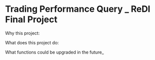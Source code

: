 # Trading Performance Query _ ReDI Final Project

Why this project:



What does this project do:




What functions could be upgraded in the future_
